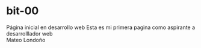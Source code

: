 # bit-00


Página inicial en desarrollo web 
Esta es mi primera pagina como aspirante a desarrolllador web  
Mateo Londoño